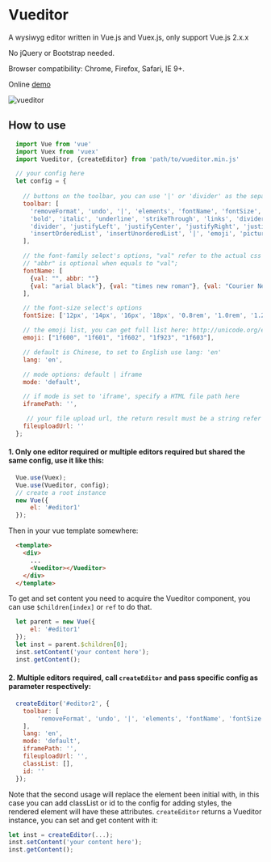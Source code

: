 Vueditor
======
A wysiwyg editor written in Vue.js and Vuex.js, only support Vue.js 2.x.x

No jQuery or Bootstrap needed. 

Browser compatibility: Chrome, Firefox, Safari, IE 9+.

Online [demo](http://hifarer.github.io/Vueditor/)

![vueditor](./vueditor.gif)

## How to use
```javascript
  import Vue from 'vue'
  import Vuex from 'vuex'
  import Vueditor, {createEditor} from 'path/to/vueditor.min.js'

  // your config here
  let config = {
    
    // buttons on the toolbar, you can use '|' or 'divider' as the separator
    toolbar: [
      'removeFormat', 'undo', '|', 'elements', 'fontName', 'fontSize', 'foreColor', 'backColor', 'divider',
      'bold', 'italic', 'underline', 'strikeThrough', 'links', 'divider', 'subscript', 'superscript',
      'divider', 'justifyLeft', 'justifyCenter', 'justifyRight', 'justifyFull', '|', 'indent', 'outdent',
      'insertOrderedList', 'insertUnorderedList', '|', 'emoji', 'picture', 'tables', '|', 'switchView'
    ],

    // the font-family select's options, "val" refer to the actual css value, "abbr" refer to the option's text
    // "abbr" is optional when equals to "val";
    fontName: [
      {val: "", abbr: ""}
      {val: "arial black"}, {val: "times new roman"}, {val: "Courier New"}
    ],

    // the font-size select's options
    fontSize: ['12px', '14px', '16px', '18px', '0.8rem', '1.0rem', '1.2rem', '1.5rem', '2.0rem'],

    // the emoji list, you can get full list here: http://unicode.org/emoji/charts/full-emoji-list.html
    emoji: ["1f600", "1f601", "1f602", "1f923", "1f603"],

    // default is Chinese, to set to English use lang: 'en'
    lang: 'en',

    // mode options: default | iframe
    mode: 'default',

    // if mode is set to 'iframe', specify a HTML file path here
    iframePath: '',

     // your file upload url, the return result must be a string refer to the uploaded image, leave it empty will end up with local preview
    fileuploadUrl: ''
  };
```

#### 1. Only one editor required or multiple editors required but shared the same config, use it like this:
```javascript
  Vue.use(Vuex);
  Vue.use(Vueditor, config);
  // create a root instance
  new Vue({
      el: '#editor1'
  });
```

Then in your vue template somewhere:
```html
  <template>
    <div>
      ...
      <Vueditor></Vueditor>
    </div>
  </template>
```

To get and set content you need to acquire the Vueditor component, you can use `$children[index]` or `ref` to do that.
```javascript
  let parent = new Vue({
      el: '#editor1'
  });
  let inst = parent.$children[0];
  inst.setContent('your content here');
  inst.getContent();
```

#### 2. Multiple editors required, call `createEditor` and pass specific config as parameter respectively:
```javascript
  createEditor('#editor2', {
    toolbar: [
        'removeFormat', 'undo', '|', 'elements', 'fontName', 'fontSize', 'foreColor', 'backColor', 
    ],
    lang: 'en',
    mode: 'default',
    iframePath: '',
    fileuploadUrl: '',
    classList: [],
    id: ''
  });
```

Note that the second usage will replace the element been initial with, in this case you can add classList or id to the config for adding styles, the rendered element will have these attributes. `createEditor` returns a Vueditor instance, you can set and get content with it:
```javascript
let inst = createEditor(...);
inst.setContent('your content here');
inst.getContent();
```